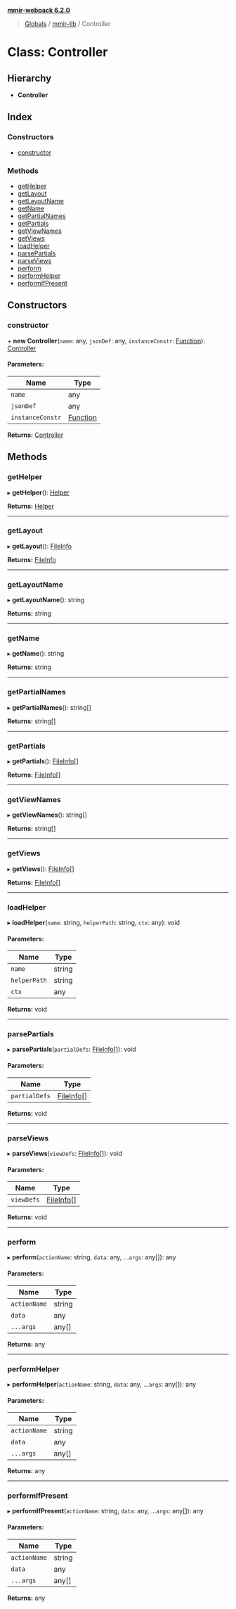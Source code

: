 **[mmir-webpack 6.2.0](../README.md)**

> [Globals](../README.md) / [mmir-lib](../modules/mmir_lib.md) / Controller

# Class: Controller

## Hierarchy

* **Controller**

## Index

### Constructors

* [constructor](mmir_lib.controller.md#constructor)

### Methods

* [getHelper](mmir_lib.controller.md#gethelper)
* [getLayout](mmir_lib.controller.md#getlayout)
* [getLayoutName](mmir_lib.controller.md#getlayoutname)
* [getName](mmir_lib.controller.md#getname)
* [getPartialNames](mmir_lib.controller.md#getpartialnames)
* [getPartials](mmir_lib.controller.md#getpartials)
* [getViewNames](mmir_lib.controller.md#getviewnames)
* [getViews](mmir_lib.controller.md#getviews)
* [loadHelper](mmir_lib.controller.md#loadhelper)
* [parsePartials](mmir_lib.controller.md#parsepartials)
* [parseViews](mmir_lib.controller.md#parseviews)
* [perform](mmir_lib.controller.md#perform)
* [performHelper](mmir_lib.controller.md#performhelper)
* [performIfPresent](mmir_lib.controller.md#performifpresent)

## Constructors

### constructor

\+ **new Controller**(`name`: any, `jsonDef`: any, `instanceConstr`: [Function](../interfaces/mmir_lib.requirejs.md#function)): [Controller](mmir_lib.controller.md)

#### Parameters:

Name | Type |
------ | ------ |
`name` | any |
`jsonDef` | any |
`instanceConstr` | [Function](../interfaces/mmir_lib.requirejs.md#function) |

**Returns:** [Controller](mmir_lib.controller.md)

## Methods

### getHelper

▸ **getHelper**(): [Helper](mmir_lib.helper.md)

**Returns:** [Helper](mmir_lib.helper.md)

___

### getLayout

▸ **getLayout**(): [FileInfo](../modules/mmir_lib.md#fileinfo)

**Returns:** [FileInfo](../modules/mmir_lib.md#fileinfo)

___

### getLayoutName

▸ **getLayoutName**(): string

**Returns:** string

___

### getName

▸ **getName**(): string

**Returns:** string

___

### getPartialNames

▸ **getPartialNames**(): string[]

**Returns:** string[]

___

### getPartials

▸ **getPartials**(): [FileInfo](../modules/mmir_lib.md#fileinfo)[]

**Returns:** [FileInfo](../modules/mmir_lib.md#fileinfo)[]

___

### getViewNames

▸ **getViewNames**(): string[]

**Returns:** string[]

___

### getViews

▸ **getViews**(): [FileInfo](../modules/mmir_lib.md#fileinfo)[]

**Returns:** [FileInfo](../modules/mmir_lib.md#fileinfo)[]

___

### loadHelper

▸ **loadHelper**(`name`: string, `helperPath`: string, `ctx`: any): void

#### Parameters:

Name | Type |
------ | ------ |
`name` | string |
`helperPath` | string |
`ctx` | any |

**Returns:** void

___

### parsePartials

▸ **parsePartials**(`partialDefs`: [FileInfo](../modules/mmir_lib.md#fileinfo)[]): void

#### Parameters:

Name | Type |
------ | ------ |
`partialDefs` | [FileInfo](../modules/mmir_lib.md#fileinfo)[] |

**Returns:** void

___

### parseViews

▸ **parseViews**(`viewDefs`: [FileInfo](../modules/mmir_lib.md#fileinfo)[]): void

#### Parameters:

Name | Type |
------ | ------ |
`viewDefs` | [FileInfo](../modules/mmir_lib.md#fileinfo)[] |

**Returns:** void

___

### perform

▸ **perform**(`actionName`: string, `data`: any, ...`args`: any[]): any

#### Parameters:

Name | Type |
------ | ------ |
`actionName` | string |
`data` | any |
`...args` | any[] |

**Returns:** any

___

### performHelper

▸ **performHelper**(`actionName`: string, `data`: any, ...`args`: any[]): any

#### Parameters:

Name | Type |
------ | ------ |
`actionName` | string |
`data` | any |
`...args` | any[] |

**Returns:** any

___

### performIfPresent

▸ **performIfPresent**(`actionName`: string, `data`: any, ...`args`: any[]): any

#### Parameters:

Name | Type |
------ | ------ |
`actionName` | string |
`data` | any |
`...args` | any[] |

**Returns:** any
